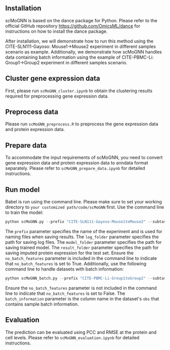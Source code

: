 ## Installation
scMoGNN is based on the dance package for Python. Please refer to the official GitHub repository <https://github.com/OmicsML/dance> for instructions on how to install the dance package.

After installation, we will demonstrate how to run this method using the CITE-SLN111-Gayoso: Mouse1→Mouse2 experiment in different samples scenario as example. Additionally, we demonstrate how scMoGNN handles data containing batch information using the example of CITE-PBMC-Li: Group1→Group2 experiment in different samples scenario.

## Cluster gene expression data
First, please run `scMoGNN_cluster.ipynb` to obtain the clustering results required for preprocessing gene expression data.

## Preprocess data
Please run `scMoGNN_preprocess.R` to preprocess the gene expression data and protein expression data.

## Prepare data
To accommodate the input requirements of scMoGNN, you need to convert gene expression data and protein expression data to anndata format separately. Please refer to `scMoGNN_prepare_data.ipynb` for detailed instructions.

## Run model
Babel is run using the command line. Please make sure to set your working directory to `your customized path/code/scMoGNN` first. Use the command line to train the model:
```python
python scMoGNN.py --prefix "CITE-SLN111-Gayoso-Mouse1toMouse2" --subtask "openproblems_bmmc_cite_phase2_rna" --log_folder "your customized path/outputs/different samples/CITE-SLN111-Gayoso-Mouse1toMouse2/scMoGNN" --model_folder "your customized path/outputs/different samples/CITE-SLN111-Gayoso-Mouse1toMouse2/scMoGNN" --result_folder "your customized path/outputs/different samples/CITE-SLN111-Gayoso-Mouse1toMouse2/scMoGNN" --pathway --no_batch_features -inres -sb -sf -ws                                                                      
```
The `prefix` parameter specifies the name of the experiment and is used for naming files when saving results. The `log_folder` parameter specifies the path for saving log files. The `model_folder` parameter specifies the path for saving trained model. The `result_folder` parameter specifies the path for saving imputed protein expression for the test set. Ensure the `no_batch_features` parameter is included in the command line to indicate that `no_batch_features` is set to True.
Additionally, use the following command line to handle datasets with batch information:
```python
python scMoGNN_batch.py --prefix "CITE-PBMC-Li-Group1toGroup2" --subtask "openproblems_bmmc_cite_phase2_rna" --log_folder "your customized path/outputs/different samples/CITE-PBMC-Li-Group1toGroup2/scMoGNN" --model_folder "your customized path/outputs/different samples/CITE-PBMC-Li-Group1toGroup2/scMoGNN" --result_folder "your customized path/outputs/different samples/CITE-PBMC-Li-Group1toGroup2/scMoGNN" --pathway -inres -sb -sf -ws --batch_information "donor"                                                                      
```
Ensure the `no_batch_features` parameter is not included in the command line to indicate that `no_batch_features` is set to False. The `batch_information` parameter is the column name in the dataset's `obs` that contains sample batch information.

## Evaluation
The prediction can be evaluated using PCC and RMSE at the protein and cell levels. Please refer to `scMoGNN_evaluation.ipynb` for detailed instructions.


